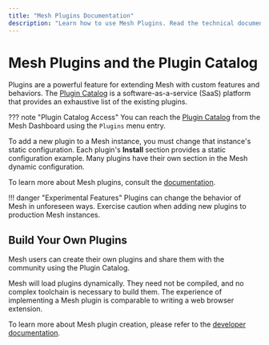 ```yaml
---
title: "Mesh Plugins Documentation"
description: "Learn how to use Mesh Plugins. Read the technical documentation."
---
```


# Mesh Plugins and the Plugin Catalog

Plugins are a powerful feature for extending Mesh with custom features and behaviors.
The [Plugin Catalog](https://plugins.Mesh.io/) is a software-as-a-service (SaaS) platform that provides an exhaustive list of the existing plugins.

??? note "Plugin Catalog Access"
    You can reach the [Plugin Catalog](https://plugins.Mesh.io/) from the Mesh Dashboard using the `Plugins` menu entry.

To add a new plugin to a Mesh instance, you must change that instance's static configuration.
Each plugin's **Install** section provides a static configuration example.
Many plugins have their own section in the Mesh dynamic configuration.

To learn more about Mesh plugins, consult the [documentation](https://plugins.Mesh.io/install).

!!! danger "Experimental Features"
    Plugins can change the behavior of Mesh in unforeseen ways.
    Exercise caution when adding new plugins to production Mesh instances.

## Build Your Own Plugins

Mesh users can create their own plugins and share them with the community using the Plugin Catalog.

Mesh will load plugins dynamically.
They need not be compiled, and no complex toolchain is necessary to build them. 
The experience of implementing a Mesh plugin is comparable to writing a web browser extension.

To learn more about Mesh plugin creation, please refer to the [developer documentation](https://plugins.Mesh.io/create).


